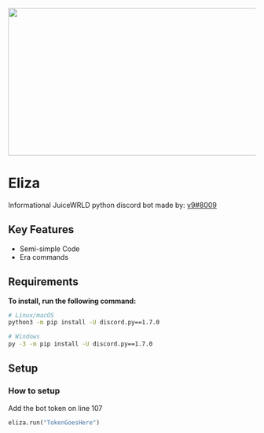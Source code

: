 <img src="https://repository-images.githubusercontent.com/518674596/63d2ed24-258c-4d2c-a07d-42e59639b83e" 
width="1000" 
height="300" />

Eliza
=======
Informational JuiceWRLD python discord bot made by: [y9#8009](https://discord.com/users/869395298626187324)

Key Features
------------

- Semi-simple Code
- Era commands

Requirements
----------

**To install, run the following command:**

``` sh
# Linux/macOS
python3 -m pip install -U discord.py==1.7.0

# Windows
py -3 -m pip install -U discord.py==1.7.0
```
Setup
-------------

### How to setup
Add the bot token on line 107
``` py
eliza.run("TokenGoesHere")
```
